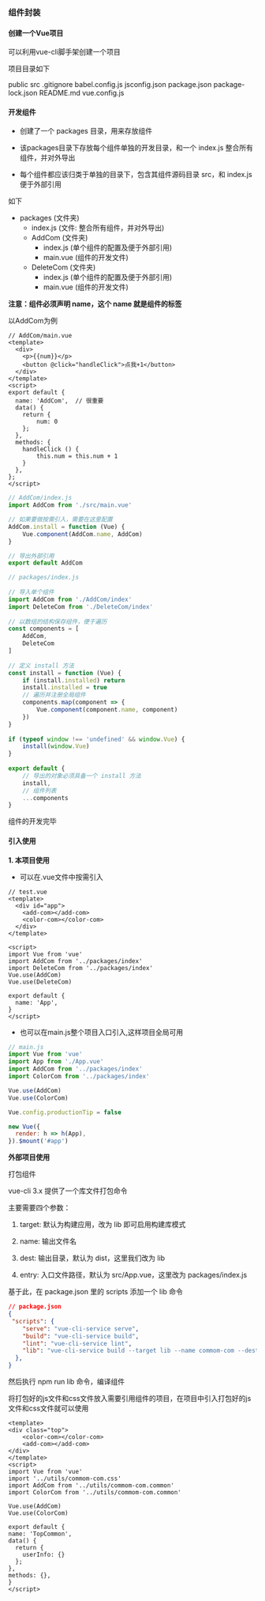
### 组件封装

#### 创建一个Vue项目

可以利用vue-cli脚手架创建一个项目

项目目录如下

public
src
.gitignore
babel.config.js
jsconfig.json
package.json
package-lock.json
README.md
vue.config.js

#### 开发组件

* 创建了一个 packages 目录，用来存放组件

* 该packages目录下存放每个组件单独的开发目录，和一个 index.js 整合所有组件，并对外导出

* 每个组件都应该归类于单独的目录下，包含其组件源码目录 src，和 index.js 便于外部引用

如下

* packages (文件夹)
    * index.js (文件: 整合所有组件，并对外导出)
    * AddCom (文件夹)
        * index.js (单个组件的配置及便于外部引用)
        * main.vue (组件的开发文件)
    * DeleteCom (文件夹)
        * index.js (单个组件的配置及便于外部引用)
        * main.vue (组件的开发文件)

**注意：组件必须声明 name，这个 name 就是组件的标签**

以AddCom为例

```vue
// AddCom/main.vue
<template>
  <div>
    <p>{{num}}</p>
    <button @click="handleClick">点我+1</button>
  </div>
</template>
<script>
export default {
  name: 'AddCom',  // 很重要
  data() {
    return {
        num: 0
    };
  },
  methods: {
    handleClick () {
        this.num = this.num + 1
    }
  },
};
</script>

```
```js
// AddCom/index.js
import AddCom from './src/main.vue'

// 如果要做按需引入，需要在这里配置
AddCom.install = function (Vue) {
    Vue.component(AddCom.name, AddCom)
}

// 导出外部引用
export default AddCom
```

```js
// packages/index.js
 
// 导入单个组件
import AddCom from './AddCom/index'
import DeleteCom from './DeleteCom/index'
 
// 以数组的结构保存组件，便于遍历
const components = [
    AddCom,
    DeleteCom
]
 
// 定义 install 方法
const install = function (Vue) {
    if (install.installed) return
    install.installed = true
    // 遍历并注册全局组件
    components.map(component => {
        Vue.component(component.name, component)
    })
}
 
if (typeof window !== 'undefined' && window.Vue) {
    install(window.Vue)
}
 
export default {
    // 导出的对象必须具备一个 install 方法
    install,
    // 组件列表
    ...components
}
```
组件的开发完毕

#### 引入使用

**1. 本项目使用**

* 可以在.vue文件中按需引入
```vue
// test.vue
<template>
  <div id="app">
    <add-com></add-com>
    <color-com></color-com>
  </div>
</template>

<script>
import Vue from 'vue'
import AddCom from '../packages/index'
import DeleteCom from '../packages/index'
Vue.use(AddCom)
Vue.use(DeleteCom)

export default {
  name: 'App',
}
</script>
```

* 也可以在main.js整个项目入口引入,这样项目全局可用
```js
// main.js
import Vue from 'vue'
import App from './App.vue'
import AddCom from '../packages/index'
import ColorCom from '../packages/index'

Vue.use(AddCom)
Vue.use(ColorCom)

Vue.config.productionTip = false

new Vue({
  render: h => h(App),
}).$mount('#app')

```

**外部项目使用**

打包组件

vue-cli 3.x 提供了一个库文件打包命令

主要需要四个参数：

1. target: 默认为构建应用，改为 lib 即可启用构建库模式

2. name: 输出文件名

3. dest: 输出目录，默认为 dist，这里我们改为 lib

4. entry: 入口文件路径，默认为 src/App.vue，这里改为 packages/index.js

基于此，在 package.json 里的 scripts 添加一个 lib 命令

```json
// package.json 
{
 "scripts": {
    "serve": "vue-cli-service serve",
    "build": "vue-cli-service build",
    "lint": "vue-cli-service lint",
    "lib": "vue-cli-service build --target lib --name commom-com --dest lib packages/index.js"
  },
}
```
然后执行 npm run lib 命令，编译组件

将打包好的js文件和css文件放入需要引用组件的项目，在项目中引入打包好的js文件和css文件就可以使用
```vue
<template>
<div class="top">
    <color-com></color-com>
    <add-com></add-com>
</div>
</template>
<script>
import Vue from 'vue'
import '../utils/commom-com.css'
import AddCom from '../utils/commom-com.common'
import ColorCom from '../utils/commom-com.common'

Vue.use(AddCom)
Vue.use(ColorCom)

export default {
name: 'TopCommon',
data() {
  return {
    userInfo: {}
  };
},
methods: {},
}
</script>

```








